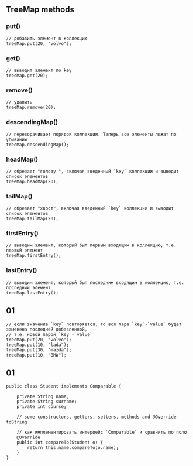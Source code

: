 ## TreeMap methods
### put()
```
// добавить элемент в коллекцию
treeMap.put(20, "volvo");
```

### get()
```
// выводит элемент по key
treeMap.get(20);
```

### remove()
```
// удалить
treeMap.remove(20);
```

### descendingMap()
```
// переворачивает порядок коллекции. Теперь все элементы лежат по убыванию
treeMap.descendingMap();
```

### headMap()
```
// обрезает "голову ", включая введенный `key` коллекции и выводит список элементов
treeMap.headMap(20);
```

### tailMap()
```
// обрезает "хвост", включая введенный `key` коллекции и выводит список элементов
treeMap.tailMap(20);
```

### firstEntry()
```
// выводим элемент, который был первым входящим в коллекцию, т.е. первый элемент
treeMap.firstEntry();
```

### lastEntry()
```
// выводим элемент, который был последним входящим в коллекцию, т.е. последний элемент
treeMap.lastEntry();
```


## 01
```
// если значение `key` повторяется, то вся пара `key`-`value` будет заменена последней добавленной,
// т.е. новой парой `key`-`value`
treeMap.put(20, "volvo");
treeMap.put(10, "lada");
treeMap.put(30, "mazda");
treeMap.put(10, "BMW");
```


## 01
```
public class Student implements Comparable {

	private String name;
	private String surname;
	private int course;

	// some constructors, getters, setters, methods and @Override toString

	// как имплементировать интерфейс `Comparable` и сравнить по полю
	@Override
	public int compareTo(Student o) {
		return this.name.compareTo(o.name);
	}
}
```
